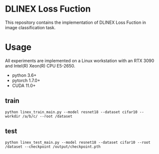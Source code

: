# DLINEX Loss Fuction
This repository contains the implementation of DLINEX Loss Fuction in image classification task.

# Usage
All experiments are implemented on a Linux workstation with an RTX 3090 and Intel(R) Xeon(R) CPU E5-2650.
- python 3.6+
- pytorch 1.7.0+
- CUDA 11.0+

## train
```
python linex_train_main.py --model resnet18 --dataset cifar10 --workdir /a/b/c/ --root /dataset
```

## test
```
python linex_test_main.py --model resnet18 --dataset cifar10 --root /dataset --checkpoint /output/checkpoint.pth
```
